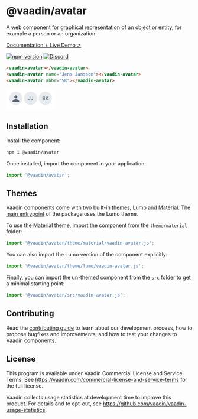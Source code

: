 # @vaadin/avatar

A web component for graphical representation of an object or entity, for example a person or an organization.

[Documentation + Live Demo ↗](https://vaadin.com/docs/latest/components/avatar)

[![npm version](https://badgen.net/npm/v/@vaadin/avatar)](https://www.npmjs.com/package/@vaadin/avatar)
[![Discord](https://img.shields.io/discord/732335336448852018?label=discord)](https://discord.gg/PHmkCKC)

```html
<vaadin-avatar></vaadin-avatar>
<vaadin-avatar name="Jens Jansson"></vaadin-avatar>
<vaadin-avatar abbr="SK"></vaadin-avatar>
```

[<img src="https://raw.githubusercontent.com/vaadin/web-components/master/packages/avatar/screenshot.png" width="132" alt="Screenshot of vaadin-avatar">](https://vaadin.com/docs/latest/components/avatar)

## Installation

Install the component:

```sh
npm i @vaadin/avatar
```

Once installed, import the component in your application:

```js
import '@vaadin/avatar';
```

## Themes

Vaadin components come with two built-in [themes](https://vaadin.com/docs/latest/styling), Lumo and Material.
The [main entrypoint](https://github.com/vaadin/web-components/blob/master/packages/avatar/vaadin-avatar.js) of the package uses the Lumo theme.

To use the Material theme, import the component from the `theme/material` folder:

```js
import '@vaadin/avatar/theme/material/vaadin-avatar.js';
```

You can also import the Lumo version of the component explicitly:

```js
import '@vaadin/avatar/theme/lumo/vaadin-avatar.js';
```

Finally, you can import the un-themed component from the `src` folder to get a minimal starting point:

```js
import '@vaadin/avatar/src/vaadin-avatar.js';
```

## Contributing

Read the [contributing guide](https://vaadin.com/docs/latest/contributing/overview) to learn about our development process, how to propose bugfixes and improvements, and how to test your changes to Vaadin components.

## License

This program is available under Vaadin Commercial License and Service Terms.
See https://vaadin.com/commercial-license-and-service-terms for the full
license.

Vaadin collects usage statistics at development time to improve this product.
For details and to opt-out, see https://github.com/vaadin/vaadin-usage-statistics.
